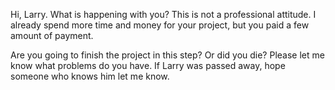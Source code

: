 Hi, Larry.
What is happening with you?
This is not a professional attitude. I already spend more time and money for your project, but you paid a few amount of payment.

Are you going to finish the project in this step?
Or did you die?
Please let me know what problems do you have.
If Larry was passed away, hope someone who knows him let me know.
